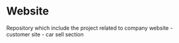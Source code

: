 # Website
Repository which include the project related to company website  - customer site - car sell section

